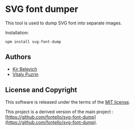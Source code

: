 SVG font dumper
===============

This tool is used to dump SVG font into separate images.

Installation:

```
npm install svg-font-dump
```


Authors
-------

- [Kir Belevich](https://github.com/deepsweet)
- [Vitaly Puzrin](https://github.com/puzrin)


## License and Copyright

This software is released under the terms of the [MIT license](https://github.com/IDationTech/svg-font-dump/blob/master/LICENSE).

This project is a derived version of the main project : [https://github.com/fontello/svg-font-dump](https://github.com/fontello/svg-font-dump).
